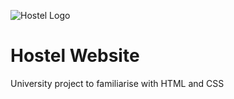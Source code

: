 ![Hostel Logo](https://github.com/cjconnor24/hostel-site/favicon-96x96.png)

# Hostel Website
University project to familiarise with HTML and CSS

